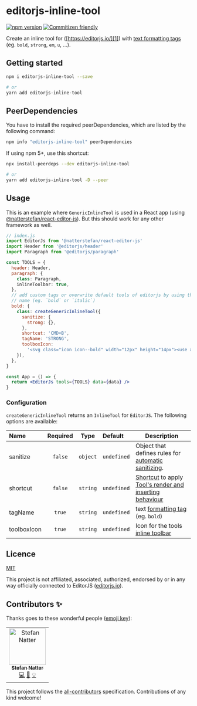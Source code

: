 # editorjs-inline-tool

[![npm version](https://badge.fury.io/js/editorjs-inline-tools.svg)](https://badge.fury.io/js/editorjs-inline-tools)
[![Commitizen friendly](https://img.shields.io/badge/commitizen-friendly-brightgreen.svg)](http://commitizen.github.io/cz-cli/)

Create an inline tool for ([https://editorjs.io/][1]) with [text formatting tags](https://www.w3schools.com/html/html_formatting.asp)
(eg. `bold`, `strong`, `em`, `u`, ...).

## Getting started

```sh
npm i editorjs-inline-tool --save

# or
yarn add editorjs-inline-tool
```

## PeerDependencies

You have to install the required peerDependencies, which are listed by the
following command:

```sh
npm info "editorjs-inline-tool" peerDependencies
```

If using npm 5+, use this shortcut:

```sh
npx install-peerdeps --dev editorjs-inline-tool

# or
yarn add editorjs-inline-tool -D --peer
```

## Usage

This is an example where `GenericInlineTool` is used in a React app (using
[@natterstefan/react-editor-js](https://www.npmjs.com/package/@natterstefan/react-editor-js)).
But this should work for any other framework as well.

```jsx
// index.js
import EditorJs from '@natterstefan/react-editor-js'
import Header from '@editorjs/header'
import Paragraph from '@editorjs/paragraph'

const TOOLS = {
  header: Header,
  paragraph: {
    class: Paragraph,
    inlineToolbar: true,
  },
  // add custom tags or overwrite default tools of editorjs by using the same
  // name (eg. `bold` or `italic`)
  bold: {
    class: createGenericInlineTool({
      sanitize: {
        strong: {},
      },
      shortcut: 'CMD+B',
      tagName: 'STRONG',
      toolboxIcon:
        '<svg class="icon icon--bold" width="12px" height="14px"><use xmlns:xlink="http://www.w3.org/1999/xlink" xlink:href="#bold"></use></svg>',
    }),
  },
}

const App = () => {
  return <EditorJs tools={TOOLS} data={data} />
}
```

### Configuration

`createGenericInlineTool` returns an `InlineTool` for `EditorJS`. The following
options are available:

| Name        | Required |   Type   | Default     | Description                                                                                                                                        |
| :---------- | :------: | :------: | :---------- | -------------------------------------------------------------------------------------------------------------------------------------------------- |
| sanitize    | `false`  | `object` | `undefined` | Object that defines rules for [automatic sanitizing](https://editorjs.io/tools-api#sanitize).                                                      |
| shortcut    | `false`  | `string` | `undefined` | [Shortcut](https://github.com/codex-team/codex.shortcuts) to apply [Tool's render and inserting behaviour](https://editorjs.io/tools-api#shortcut) |
| tagName     |  `true`  | `string` | `undefined` | text [formatting tag](https://www.w3schools.com/html/html_formatting.asp) (eg. `bold`)                                                             |
| toolboxIcon |  `true`  | `string` | `undefined` | Icon for the tools [inline toolbar](https://editorjs.io/inline-tools-api-1#render)                                                                 |

## Licence

[MIT](LICENCE)

This project is not affiliated, associated, authorized, endorsed by or in any
way officially connected to EditorJS ([editorjs.io](https://editorjs.io/)).

## Contributors ✨

Thanks goes to these wonderful people ([emoji key](https://allcontributors.org/docs/en/emoji-key)):

<!-- ALL-CONTRIBUTORS-LIST:START - Do not remove or modify this section -->
<!-- prettier-ignore-start -->
<!-- markdownlint-disable -->
<table>
  <tr>
    <td align="center"><a href="http://twitter.com/natterstefan"><img src="https://avatars2.githubusercontent.com/u/1043668?v=4" width="100px;" alt="Stefan Natter"/><br /><sub><b>Stefan Natter</b></sub></a><br /><a href="https://github.com/natterstefan/editorjs-inline-tool/commits?author=natterstefan" title="Code">💻</a> <a href="https://github.com/natterstefan/editorjs-inline-tool/commits?author=natterstefan" title="Documentation">📖</a> <a href="#example-natterstefan" title="Examples">💡</a></td>
  </tr>
</table>

<!-- markdownlint-enable -->
<!-- prettier-ignore-end -->

<!-- ALL-CONTRIBUTORS-LIST:END -->

This project follows the [all-contributors](https://github.com/all-contributors/all-contributors) specification. Contributions of any kind welcome!

[1]: https://editorjs.io/
